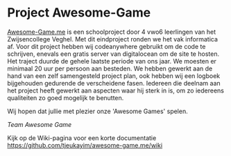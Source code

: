 # Project Awesome-Game

[Awesome-Game.me](https://www.awesome-game.me/) is een schoolproject door 4 vwo6 leerlingen van het Zwijsencollege Veghel. 
Met dit eindproject ronden we het vak informatica af. 
Voor dit project hebben wij codeanywhere gebruikt om de code te schrijven, enevals een gratis server van digitalocean 
om de site te hosten. Het traject duurde de gehele laatste periode van ons jaar. We moesten er minimaal 20 uur per 
persoon aan besteden. We hebben gewerkt aan de hand van een zelf samengesteld project plan, ook hebben wij een 
logboek bijgehouden gedurende de verscheidene fasen. Iedereen die deelnam aan het project heeft gewerkt aan aspecten 
waar hij sterk in is, om zo iedereens qualiteiten zo goed mogelijk te benutten.

Wij hopen dat jullie met plezier onze 'Awesome Games' spelen.

*Team Awesome Game*

Kijk op de Wiki-pagina voor een korte documentatie https://github.com/tjeukayim/awesome-game.me/wiki
